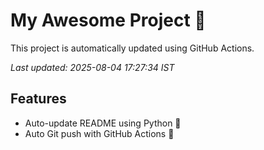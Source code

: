 # My Awesome Project 🚀

This project is automatically updated using GitHub Actions.

_Last updated: 2025-08-04 17:27:34 IST_

## Features
- Auto-update README using Python 🐍
- Auto Git push with GitHub Actions 🤖
